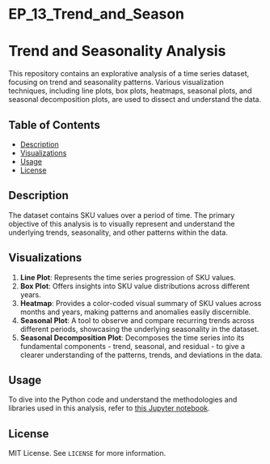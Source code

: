 # EP_13_Trend_and_Season


# Trend and Seasonality Analysis

This repository contains an explorative analysis of a time series dataset, focusing on trend and seasonality patterns. Various visualization techniques, including line plots, box plots, heatmaps, seasonal plots, and seasonal decomposition plots, are used to dissect and understand the data.

## Table of Contents

- [Description](#description)
- [Visualizations](#visualizations)
- [Usage](#usage)
- [License](#license)

## Description

The dataset contains SKU values over a period of time. The primary objective of this analysis is to visually represent and understand the underlying trends, seasonality, and other patterns within the data.

## Visualizations

1. **Line Plot**: Represents the time series progression of SKU values. 
2. **Box Plot**: Offers insights into SKU value distributions across different years.
3. **Heatmap**: Provides a color-coded visual summary of SKU values across months and years, making patterns and anomalies easily discernible.
4. **Seasonal Plot**: A tool to observe and compare recurring trends across different periods, showcasing the underlying seasonality in the dataset.
5. **Seasonal Decomposition Plot**: Decomposes the time series into its fundamental components - trend, seasonal, and residual - to give a clearer understanding of the patterns, trends, and deviations in the data.

## Usage

To dive into the Python code and understand the methodologies and libraries used in this analysis, refer to [this Jupyter notebook](https://github.com/NattapongTH/EP_13_Trend_and_Seasonality./blob/main/EP13_GitHub.ipynb).

## License

MIT License. See `LICENSE` for more information.